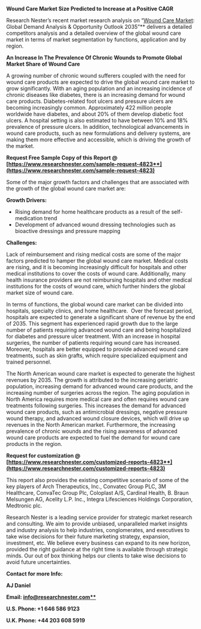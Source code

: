 ﻿**Wound Care Market Size Predicted to Increase at a Positive CAGR**

Research Nester’s recent market research analysis on “[Wound Care Market](https://www.researchnester.com/reports/wound-care-market/4823): Global Demand Analysis & Opportunity Outlook 2035”** delivers a detailed competitors analysis and a detailed overview of the global wound care market in terms of market segmentation by functions, application and by region. 

**An Increase In The Prevalence Of Chronic Wounds to Promote Global Market Share of Wound Care**

A growing number of chronic wound sufferers coupled with the need for wound care products are expected to drive the global wound care market to grow significantly. With an aging population and an increasing incidence of chronic diseases like diabetes, there is an increasing demand for wound care products. Diabetes-related foot ulcers and pressure ulcers are becoming increasingly common. Approximately 422 million people worldwide have diabetes, and about 20% of them develop diabetic foot ulcers. A hospital setting is also estimated to have between 10% and 18% prevalence of pressure ulcers. In addition, technological advancements in wound care products, such as new formulations and delivery systems, are making them more effective and accessible, which is driving the growth of the market.

**Request Free Sample Copy of this Report @ [https://www.researchnester.com/sample-request-4823**](https://www.researchnester.com/sample-request-4823)**

Some of the major growth factors and challenges that are associated with the growth of the global wound care market are: 

**Growth Drivers:**

- Rising demand for home healthcare products as a result of the self-medication trend
- Development of advanced wound dressing technologies such as bioactive dressings and pressure mapping

**Challenges:**

Lack of reimbursement and rising medical costs are some of the major factors predicted to hamper the global wound care market. Medical costs are rising, and it is becoming increasingly difficult for hospitals and other medical institutions to cover the costs of wound care. Additionally, many health insurance providers are not reimbursing hospitals and other medical institutions for the costs of wound care, which further hinders the global market size of wound care.

In terms of functions, the global wound care market can be divided into hospitals, specialty clinics, and home healthcare.  Over the forecast period, hospitals are expected to generate a significant share of revenue by the end of 2035. This segment has experienced rapid growth due to the large number of patients requiring advanced wound care and being hospitalized for diabetes and pressure ulcer treatment. With an increase in hospital surgeries, the number of patients requiring wound care has increased. Moreover, hospitals are better equipped to provide advanced wound care treatments, such as skin grafts, which require specialized equipment and trained personnel.

The North American wound care market is expected to generate the highest revenues by 2035. The growth is attributed to the increasing geriatric population, increasing demand for advanced wound care products, and the increasing number of surgeries across the region. The aging population in North America requires more medical care and often requires wound care treatments following surgeries. This increases the demand for advanced wound care products, such as antimicrobial dressings, negative pressure wound therapy, and advanced wound closure devices, which will drive up revenues in the North American market. Furthermore, the increasing prevalence of chronic wounds and the rising awareness of advanced wound care products are expected to fuel the demand for wound care products in the region.

**Request for customization @ [https://www.researchnester.com/customized-reports-4823**](https://www.researchnester.com/customized-reports-4823)**

This report also provides the existing competitive scenario of some of the key players of Arch Therapeutics, Inc., Convatec Group PLC, 3M Healthcare, ConvaTec Group Plc, Coloplast A/S, Cardinal Health, B. Braun Melsungen AG, Acelity L.P. Inc., Integra Lifesciences Holdings Corporation, Medtronic plc. 

Research Nester is a leading service provider for strategic market research and consulting. We aim to provide unbiased, unparalleled market insights and industry analysis to help industries, conglomerates, and executives to take wise decisions for their future marketing strategy, expansion, investment, etc. We believe every business can expand to its new horizon, provided the right guidance at the right time is available through strategic minds. Our out of box thinking helps our clients to take wise decisions to avoid future uncertainties.

**Contact for more Info:** 

**AJ Daniel**

**Email: [info@researchnester.com**](mailto:info@researchnester.com)**

**U.S. Phone: +1 646 586 9123** 

**U.K. Phone: +44 203 608 5919**

